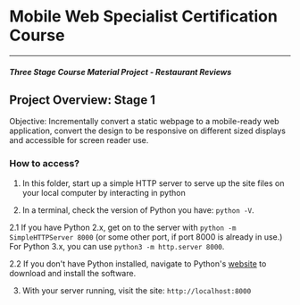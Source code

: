 # Mobile Web Specialist Certification Course
---
#### _Three Stage Course Material Project - Restaurant Reviews_

## Project Overview: Stage 1

Objective: Incrementally convert a static webpage to a mobile-ready web application, convert the design to be responsive on different sized displays and accessible for screen reader use.

### How to access?

1. In this folder, start up a simple HTTP server to serve up the site files on your local computer by interacting in python

2. In a terminal, check the version of Python you have: `python -V`.

2.1 If you have Python 2.x, get on to the server with             `python -m SimpleHTTPServer 8000`           (or some other port, if port 8000 is already in use.) For Python 3.x, you can use `python3 -m http.server 8000`.

2.2 If you don't have Python installed, navigate to Python's [website](https://www.python.org/) to download and install the software.

3. With your server running, visit the site:    `http://localhost:8000`
